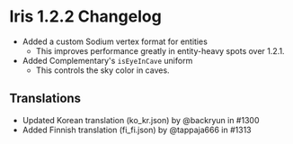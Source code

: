 # Iris 1.2.2 Changelog

- Added a custom Sodium vertex format for entities
    - This improves performance greatly in entity-heavy spots over 1.2.1.
- Added Complementary's `isEyeInCave` uniform
    - This controls the sky color in caves.

## Translations

- Updated Korean translation (ko_kr.json) by @backryun in #1300
- Added Finnish translation (fi_fi.json) by @tappaja666 in #1313
